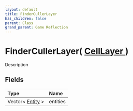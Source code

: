 ```yaml
---
layout: default
title: FinderCullerLayer
has_children: false
parent: Class
grand_parent: Game Reflection
---
```

# FinderCullerLayer( [ CellLayer ](/docs/game-reflection/classes/cell_layer) )
Description 

## Fields

| Type | Name |
|:-------------|:--------------|
| Vector< [Entity](/docs/game-reflection/classes/entity) > | entities |

